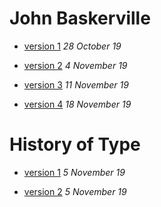 # John Baskerville
- [version 1](https://alexmccormick24.github.io/john_baskerville/baskerville.html)
*28 October 19*

- [version 2](https://alexmccormick24.github.io/john_baskerville/baskerville2.html)
*4 November 19*

- [version 3](https://alexmccormick24.github.io/john_baskerville/baskerville3.html)
*11 November 19*

- [version 4](https://alexmccormick24.github.io/john_baskerville/baskerville4.html)
*18 November 19*

# History of Type
- [version 1](https://alexmccormick24.github.io/john_baskerville/history1.html)
*5 November 19*

- [version 2](https://alexmccormick24.github.io/john_baskerville/history2.html)
*5 November 19*
